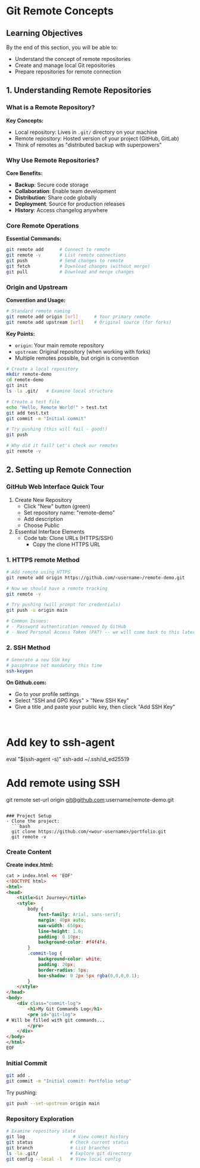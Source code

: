 # Git Remote Concepts
## Learning Objectives
By the end of this section, you will be able to:
- Understand the concept of remote repositories
- Create and manage local Git repositories
- Prepare repositories for remote connection

## 1. Understanding Remote Repositories

### What is a Remote Repository?

**Key Concepts:**
- Local repository: Lives in `.git/` directory on your machine
- Remote repository: Hosted version of your project (GitHub, GitLab)
- Think of remotes as "distributed backup with superpowers"

### Why Use Remote Repositories?

**Core Benefits:**
- **Backup**: Secure code storage
- **Collaboration**: Enable team development
- **Distribution**: Share code globally
- **Deployment**: Source for production releases
- **History**: Access changelog anywhere

### Core Remote Operations

**Essential Commands:**
```bash
git remote add      # Connect to remote
git remote -v       # List remote connections
git push            # Send changes to remote
git fetch           # Download changes (without merge)
git pull            # Download and merge changes
```

### Origin and Upstream

**Convention and Usage:**
```bash
# Standard remote naming
git remote add origin [url]      # Your primary remote
git remote add upstream [url]    # Original source (for forks)
```

**Key Points:**
- `origin`: Your main remote repository
- `upstream`: Original repository (when working with forks)
- Multiple remotes possible, but origin is convention

```bash
# Create a local repository
mkdir remote-demo
cd remote-demo
git init
ls -la .git/   # Examine local structure
```

```bash
# Create a test file
echo "Hello, Remote World!" > test.txt
git add test.txt
git commit -m "Initial commit"

# Try pushing (this will fail - good!)
git push

# Why did it fail? Let's check our remotes
git remote -v
```
## 2. Setting up Remote Connection

### GitHub Web Interface Quick Tour
1. Create New Repository
   - Click "New" button (green)
   - Set repository name: "remote-demo"
   - Add description
   - Choose Public  
2. Essential Interface Elements
   - Code tab: Clone URLs (HTTPS/SSH)
     * Copy the clone HTTPS URL
   

### 1. HTTPS remote Method  
```bash
# Add remote using HTTPS
git remote add origin https://github.com/<username>/remote-demo.git

# Now we should have a remote tracking
git remote -v

# Try pushing (will prompt for credentials)
git push -u origin main

# Common Issues:
# - Password authentication removed by GitHub
# - Need Personal Access Token (PAT) -- we will come back to this later
``` 

### 2. SSH Method 
```bash
# Generate a new SSH key
# passphrase not mandatory this time
ssh-keygen
```
**On Github.com:**
   - Go to your profile settings
   - Select "SSH and GPG Keys" > "New SSH Key"
   - Give a title ,and paste your public key, then clieck "Add SSH Key" <br />
<br />     




# Add key to ssh-agent
eval "$(ssh-agent -s)"
ssh-add ~/.ssh/id_ed25519

# Add remote using SSH
git remote set-url origin git@github.com:username/remote-demo.git
```

### Project Setup
- Clone the project:
  ```bash
  git clone https://github.com/<wour-username>/portfolio.git
  git remote -v
  ```
### Create Content

**Create index.html:**
```html
cat > index.html << 'EOF'
<!DOCTYPE html>
<html>
<head>
    <title>Git Journey</title>
    <style>
        body { 
            font-family: Arial, sans-serif;
            margin: 40px auto;
            max-width: 650px;
            line-height: 1.6;
            padding: 0 10px;
            background-color: #f4f4f4;
        }
        .commit-log {
            background-color: white;
            padding: 20px;
            border-radius: 5px;
            box-shadow: 0 2px 5px rgba(0,0,0,0.1);
        }
    </style>
</head>
<body>
    <div class="commit-log">
        <h1>My Git Commands Log</h1>
        <pre id="git-log">
# Will be filled with git commands...
        </pre>
    </div>
</body>
</html>
EOF
```

### Initial Commit
```bash
git add .
git commit -m "Initial commit: Portfolio setup"
```
Try pushing:  
```bash
git push --set-upstream origin main
```

### Repository Exploration
```bash
# Examine repository state
git log                  # View commit history
git status              # Check current status
git branch              # List branches
ls -la .git/            # Explore git directory
git config --local -l   # View local config
```

